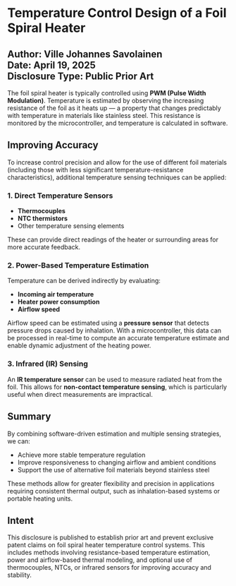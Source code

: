 # Temperature Control Design of a Foil Spiral Heater

**Author**: Ville Johannes Savolainen  
**Date**: April 19, 2025  
**Disclosure Type**: Public Prior Art 
---

The foil spiral heater is typically controlled using **PWM (Pulse Width Modulation)**. Temperature is estimated by observing the increasing resistance of the foil as it heats up — a property that changes predictably with temperature in materials like stainless steel. This resistance is monitored by the microcontroller, and temperature is calculated in software.

## Improving Accuracy

To increase control precision and allow for the use of different foil materials (including those with less significant temperature-resistance characteristics), additional temperature sensing techniques can be applied:

### 1. **Direct Temperature Sensors**
- **Thermocouples**
- **NTC thermistors**
- Other temperature sensing elements

These can provide direct readings of the heater or surrounding areas for more accurate feedback.

### 2. **Power-Based Temperature Estimation**
Temperature can be derived indirectly by evaluating:
- **Incoming air temperature**
- **Heater power consumption**
- **Airflow speed**

Airflow speed can be estimated using a **pressure sensor** that detects pressure drops caused by inhalation. With a microcontroller, this data can be processed in real-time to compute an accurate temperature estimate and enable dynamic adjustment of the heating power.

### 3. **Infrared (IR) Sensing**
An **IR temperature sensor** can be used to measure radiated heat from the foil. This allows for **non-contact temperature sensing**, which is particularly useful when direct measurements are impractical.

## Summary

By combining software-driven estimation and multiple sensing strategies, we can:
- Achieve more stable temperature regulation
- Improve responsiveness to changing airflow and ambient conditions
- Support the use of alternative foil materials beyond stainless steel

These methods allow for greater flexibility and precision in applications requiring consistent thermal output, such as inhalation-based systems or portable heating units.

## Intent

This disclosure is published to establish prior art and prevent exclusive patent claims on foil spiral heater temperature control systems. This includes methods involving resistance-based temperature estimation, power and airflow-based thermal modeling, and optional use of thermocouples, NTCs, or infrared sensors for improving accuracy and stability.
